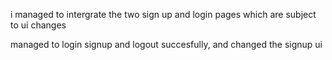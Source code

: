 i  managed to intergrate the two sign up and login pages which are subject to ui changes


managed to login signup and logout succesfully, and changed the signup ui
